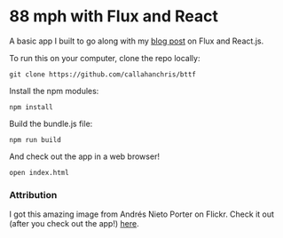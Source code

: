 # 88 mph with Flux and React

A basic app I built to go along with my [blog post](http://callahanchris.github.io/blog/2014/11/23/88-mph-with-flux-and-react/) on Flux and React.js.

To run this on your computer, clone the repo locally:

```
git clone https://github.com/callahanchris/bttf
```

Install the npm modules:

```
npm install
```

Build the bundle.js file:

```
npm run build
```

And check out the app in a web browser!

```
open index.html
```

### Attribution

I got this amazing image from Andrés Nieto Porter on Flickr. Check it out (after you check out the app!) [here](https://www.flickr.com/photos/anieto2k/6983298944).